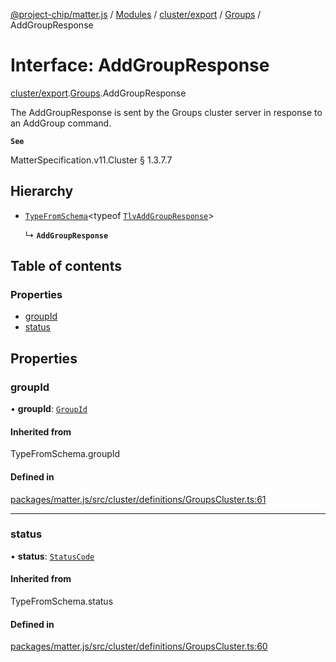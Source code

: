 [@project-chip/matter.js](../README.md) / [Modules](../modules.md) / [cluster/export](../modules/cluster_export.md) / [Groups](../modules/cluster_export.Groups.md) / AddGroupResponse

# Interface: AddGroupResponse

[cluster/export](../modules/cluster_export.md).[Groups](../modules/cluster_export.Groups.md).AddGroupResponse

The AddGroupResponse is sent by the Groups cluster server in response to an AddGroup command.

**`See`**

MatterSpecification.v11.Cluster § 1.3.7.7

## Hierarchy

- [`TypeFromSchema`](../modules/tlv_export.md#typefromschema)\<typeof [`TlvAddGroupResponse`](../modules/cluster_export.Groups.md#tlvaddgroupresponse)\>

  ↳ **`AddGroupResponse`**

## Table of contents

### Properties

- [groupId](cluster_export.Groups.AddGroupResponse.md#groupid)
- [status](cluster_export.Groups.AddGroupResponse.md#status)

## Properties

### groupId

• **groupId**: [`GroupId`](../modules/datatype_export.md#groupid)

#### Inherited from

TypeFromSchema.groupId

#### Defined in

[packages/matter.js/src/cluster/definitions/GroupsCluster.ts:61](https://github.com/project-chip/matter.js/blob/0c058ae17fdba4c0b89b8b13c309011d51782299/packages/matter.js/src/cluster/definitions/GroupsCluster.ts#L61)

___

### status

• **status**: [`StatusCode`](../enums/protocol_interaction_export.StatusCode.md)

#### Inherited from

TypeFromSchema.status

#### Defined in

[packages/matter.js/src/cluster/definitions/GroupsCluster.ts:60](https://github.com/project-chip/matter.js/blob/0c058ae17fdba4c0b89b8b13c309011d51782299/packages/matter.js/src/cluster/definitions/GroupsCluster.ts#L60)
